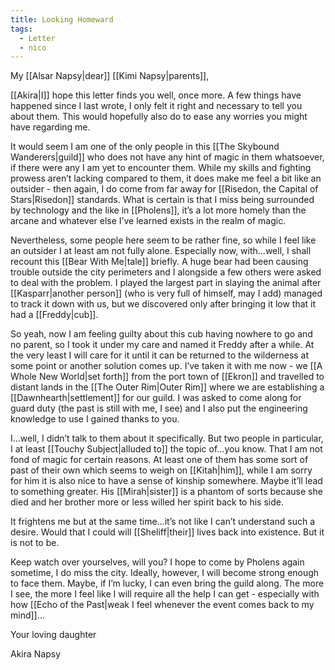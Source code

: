 ```yaml
---
title: Looking Homeward
tags:
  - Letter
  - nico
---
```


My [[Alsar Napsy|dear]] [[Kimi Napsy|parents]],

[[Akira|I]] hope this letter finds you well, once more. A few things have happened since I last wrote, I only felt it right and necessary to tell you about them. This would hopefully also do to ease any worries you might have regarding me.

It would seem I am one of the only people in this [[The Skybound Wanderers|guild]] who does not have any hint of magic in them whatsoever, if there were any I am yet to encounter them. While my skills and fighting prowess aren’t lacking compared to them, it does make me feel a bit like an outsider - then again, I do come from far away for [[Risedon, the Capital of Stars|Risedon]] standards. What is certain is that I miss being surrounded by technology and the like in [[Pholens]], it’s a lot more homely than the arcane and whatever else I’ve learned exists in the realm of magic.

Nevertheless, some people here seem to be rather fine, so while I feel like an outsider I at least am not fully alone. Especially now, with…well, I shall recount this [[Bear With Me|tale]] briefly. A huge bear had been causing trouble outside the city perimeters and I alongside a few others were asked to deal with the problem. I played the largest part in slaying the animal after [[Kasparr|another person]] (who is very full of himself, may I add) managed to track it down with us, but we discovered only after bringing it low that it had a [[Freddy|cub]].

So yeah, now I am feeling guilty about this cub having nowhere to go and no parent, so I took it under my care and named it Freddy after a while. At the very least I will care for it until it can be returned to the wilderness at some point or another solution comes up. I’ve taken it with me now - we [[A Whole New World|set forth]] from the port town of [[Ekron]] and travelled to distant lands in the [[The Outer Rim|Outer Rim]] where we are establishing a [[Dawnhearth|settlement]] for our guild. I was asked to come along for guard duty (the past is still with me, I see) and I also put the engineering knowledge to use I gained thanks to you.

I…well, I didn’t talk to them about it specifically. But two people in particular, I at least [[Touchy Subject|alluded to]] the topic of…you know. That I am not fond of magic for certain reasons. At least one of them has some sort of past of their own which seems to weigh on [[Kitah|him]], while I am sorry for him it is also nice to have a sense of kinship somewhere. Maybe it’ll lead to something greater. His [[Mirah|sister]] is a phantom of sorts because she died and her brother more or less willed her spirit back to his side.

It frightens me but at the same time…it’s not like I can’t understand such a desire. Would that I could will [[Sheliff|their]] lives back into existence. But it is not to be.

Keep watch over yourselves, will you? I hope to come by Pholens again sometime, I do miss the city. Ideally, however, I will become strong enough to face them. Maybe, if I’m lucky, I can even bring the guild along. The more I see, the more I feel like I will require all the help I can get - especially with how [[Echo of the Past|weak I feel whenever the event comes back to my mind]]…

Your loving daughter

Akira Napsy